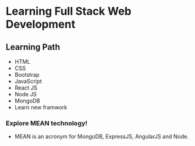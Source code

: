 # Learning Full Stack Web Development

## Learning Path
- HTML
- CSS
- Bootstrap
- JavaScript
- React JS
- Node JS
- MongoDB
- Learn new framwork

### Explore MEAN technology!
- MEAN is an acronym for MongoDB, ExpressJS, AngularJS and Node.
